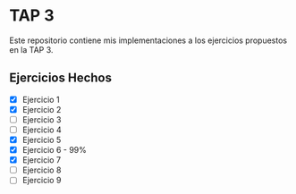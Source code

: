 # TAP 3
Este repositorio contiene mis implementaciones a los ejercicios propuestos en la TAP 3.

## Ejercicios Hechos
- [x] Ejercicio 1
- [x] Ejercicio 2
- [ ] Ejercicio 3
- [ ] Ejercicio 4
- [x] Ejercicio 5
- [x] Ejercicio 6 - 99%
- [x] Ejercicio 7
- [ ] Ejercicio 8
- [ ] Ejercicio 9